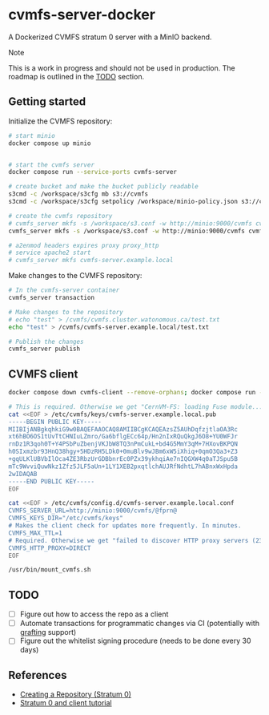 # cvmfs-server-docker

A Dockerized CVMFS stratum 0 server with a MinIO backend.

> [!NOTE]
> This is a work in progress and should not be used in production. The roadmap is outlined in the [TODO](#TODO) section.

## Getting started

Initialize the CVMFS repository:

```bash
# start minio
docker compose up minio


# start the cvmfs server
docker compose run --service-ports cvmfs-server

# create bucket and make the bucket publicly readable
s3cmd -c /workspace/s3cfg mb s3://cvmfs
s3cmd -c /workspace/s3cfg setpolicy /workspace/minio-policy.json s3://cvmfs

# create the cvmfs repository
# cvmfs_server mkfs -s /workspace/s3.conf -w http://minio:9000/cvmfs cvmfs.cluster.watonomous.ca
cvmfs_server mkfs -s /workspace/s3.conf -w http://minio:9000/cvmfs cvmfs-server.example.local

# a2enmod headers expires proxy proxy_http
# service apache2 start
# cvmfs_server mkfs cvmfs-server.example.local
```

Make changes to the CVMFS repository:

```bash
# In the cvmfs-server container
cvmfs_server transaction

# Make changes to the repository
# echo "test" > /cvmfs/cvmfs.cluster.watonomous.ca/test.txt
echo "test" > /cvmfs/cvmfs-server.example.local/test.txt

# Publish the changes
cvmfs_server publish
```


## CVMFS client

```bash
docker compose down cvmfs-client --remove-orphans; docker compose run --entrypoint sh cvmfs-client

# This is required. Otherwise we get "CernVM-FS: loading Fuse module... Failed to initialize root file catalog (16 - file catalog failure)"
cat <<EOF > /etc/cvmfs/keys/cvmfs-server.example.local.pub 
-----BEGIN PUBLIC KEY-----
MIIBIjANBgkqhkiG9w0BAQEFAAOCAQ8AMIIBCgKCAQEAzsZ5AUhDqfzjtlaOA3Rc
xt6hBO6OS1tUvTtCHNIuLZmro/Ga6bflgECc64p/Hn2nIxRQuQkgJ6O8+YU0WFJr
rnDz1R3qoh0T+Y4PSbPuZbenjVKJbW8TQ3nPmCukL+bd4G5MmY3qM+7HXovBKPQN
h0SIxmzbr93HnQ38hgy+5HDzRH5LDk0+0muBlv9wJBm6xW5iXhiq+0qmO3Qa3+Z3
+gqULKlUBVbIlOca4ZE3RbzUrGDBbnrEc0PZx39ykhqiAe7nIQGXW4q0aTJSpu5B
mTc9WvviQuwNkz1Zfz5JLF5aUn+1LY1XEB2pxqtlchAUJRfNdhtL7hABnxWxHpda
2wIDAQAB
-----END PUBLIC KEY-----
EOF

cat <<EOF > /etc/cvmfs/config.d/cvmfs-server.example.local.conf
CVMFS_SERVER_URL=http://minio:9000/cvmfs/@fprn@
CVMFS_KEYS_DIR="/etc/cvmfs/keys"
# Makes the client check for updates more frequently. In minutes.
CVMFS_MAX_TTL=1
# Required. Otherwise we get "failed to discover HTTP proxy servers (23 - proxy auto-discovery failed)" on our custom cvmfs-server.
CVMFS_HTTP_PROXY=DIRECT
EOF

/usr/bin/mount_cvmfs.sh
```

## TODO

- [ ] Figure out how to access the repo as a client
- [ ] Automate transactions for programmatic changes via CI (potentially with [grafting](https://cvmfs.readthedocs.io/en/stable/cpt-repo.html#grafting-files) support)
- [ ] Figure out the whitelist signing procedure (needs to be done every 30 days)

## References

- [Creating a Repository (Stratum 0)](https://cvmfs.readthedocs.io/en/stable/cpt-repo.html)
- [Stratum 0 and client tutorial](https://cvmfs-contrib.github.io/cvmfs-tutorial-2021/02_stratum0_client/)